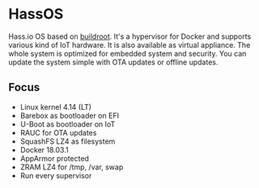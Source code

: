 # HassOS
Hass.io OS based on [buildroot](https://buildroot.org/). It's a hypervisor for Docker and supports various kind of IoT hardware. It is also available as virtual appliance. The whole system is optimized for embedded system and  security. You can update the system simple with OTA updates or offline updates.

## Focus

- Linux kernel 4.14 (LT)
- Barebox as bootloader on EFI
- U-Boot as bootloader on IoT
- RAUC for OTA updates
- SquashFS LZ4 as filesystem
- Docker 18.03.1
- AppArmor protected
- ZRAM LZ4 for /tmp, /var, swap
- Run every supervisor
